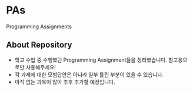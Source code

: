 # PAs

Programming Assignments

## About Repository

- 학교 수업 중 수행했던 Programming Assignment들을 정리했습니다. 참고용으로만 사용해주세요!
- 각 과제에 대한 모범답안은 아니라 일부 틀린 부분이 있을 수 있습니다.
- 아직 없는 과목이 많아 추후 추가할 예정입니다.
